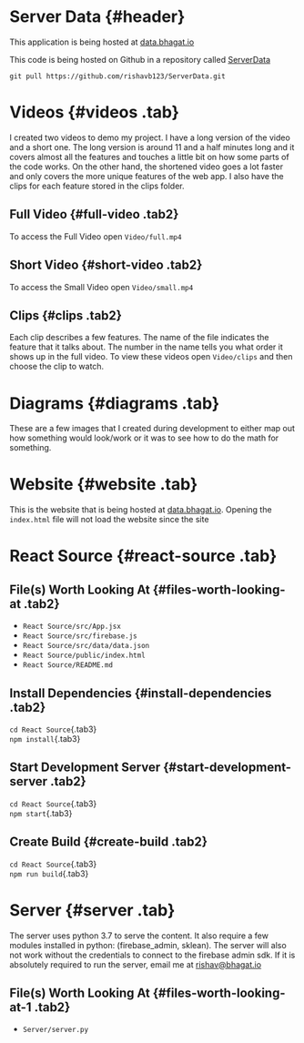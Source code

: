 Server Data {#header}
===========

This application is being hosted at [data.bhagat.io]

This code is being hosted on Github in a repository called [ServerData]

`git pull https://github.com/rishavb123/ServerData.git`

Videos {#videos .tab}
======

I created two videos to demo my project. I have a long version of the
video and a short one. The long version is around 11 and a half minutes
long and it covers almost all the features and touches a little bit on
how some parts of the code works. On the other hand, the shortened video
goes a lot faster and only covers the more unique features of the web
app. I also have the clips for each feature stored in the clips folder.

Full Video {#full-video .tab2}
----------

To access the Full Video open `Video/full.mp4`

Short Video {#short-video .tab2}
-----------

To access the Small Video open `Video/small.mp4`

Clips {#clips .tab2}
-----

Each clip describes a few features. The name of the file indicates the
feature that it talks about. The number in the name tells you what order
it shows up in the full video. To view these videos open `Video/clips`
and then choose the clip to watch.

Diagrams {#diagrams .tab}
========

These are a few images that I created during development to either map
out how something would look/work or it was to see how to do the math
for something.

Website {#website .tab}
=======

This is the website that is being hosted at [data.bhagat.io]. Opening
the `index.html` file will not load the website since the site

  [data.bhagat.io]: http://data.bhagat.io
  [ServerData]: https://github.com/rishavb123/ServerData

React Source {#react-source .tab}
============

File(s) Worth Looking At {#files-worth-looking-at .tab2}
------------------------

-   `React Source/src/App.jsx`
-   `React Source/src/firebase.js`
-   `React Source/src/data/data.json`
-   `React Source/public/index.html`
-   `React Source/README.md`

Install Dependencies {#install-dependencies .tab2}
--------------------

`cd React Source`{.tab3}\
`npm install`{.tab3}

Start Development Server {#start-development-server .tab2}
------------------------

`cd React Source`{.tab3}\
`npm start`{.tab3}

Create Build {#create-build .tab2}
------------

`cd React Source`{.tab3}\
`npm run build`{.tab3}

Server {#server .tab}
======

The server uses python 3.7 to serve the content. It also require a few
modules installed in python: (firebase\_admin, sklean). The server will
also not work without the credentials to connect to the firebase admin
sdk. If it is absolutely required to run the server, email me at
[rishav\@bhagat.io]

File(s) Worth Looking At {#files-worth-looking-at-1 .tab2}
------------------------

-   `Server/server.py`

  [rishav\@bhagat.io]: mailto:rishav@bhagat.io?subject=Need%20Firebase%20Admin%20Service%20Account%20Credentials&body=Hi%20Rishav,\nWould%20it%20be%20possible%20for%20you%20to%20send%20me%20a%20copy%20of%20the%20Firebase%20Admin%20Service%20Account%20credentials%20so%20that%20I%20can%20run%20and%20test%20the%20python%20server.